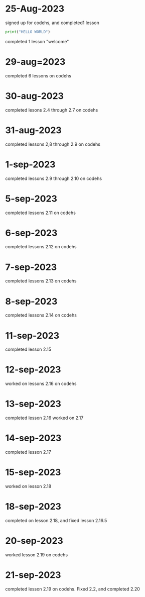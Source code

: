 # 25-Aug-2023
signed up for codehs, and completed1 lesson

```python
print("HELLO WORLD")
```
completed 1 lesson "welcome"
# 29-aug=2023
completed 6 lessons on codehs 
# 30-aug-2023
completed lesons 2.4 through 2.7 on codehs
# 31-aug-2023
completed lessons 2,8 through 2.9 on codehs
# 1-sep-2023
completed lessons 2.9 through 2.10 on codehs
# 5-sep-2023
completed lessons 2.11 on codehs
# 6-sep-2023
completed lessons 2.12 on codehs
# 7-sep-2023
completed lessons 2.13 on codehs
# 8-sep-2023
completed lessons 2.14 on codehs
# 11-sep-2023
completed lesson 2.15
# 12-sep-2023
worked on lessons 2.16 on codehs
# 13-sep-2023
completed lesson 2.16 worked on 2.17
# 14-sep-2023
completed lesson 2.17 
# 15-sep-2023
worked on lesson 2.18
# 18-sep-2023
completed on lesson 2.18, and fixed lesson 2.16.5
# 20-sep-2023
worked lesson 2.19 on codehs
# 21-sep-2023
completed lesson 2.19 on codehs. Fixed 2.2, and completed 2.20
